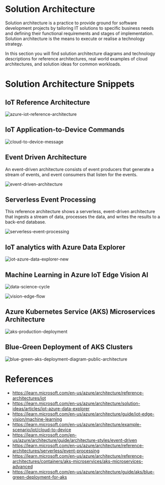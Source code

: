 # Solution Architecture

Solution architecture is a practice to provide ground for software development projects by tailoring IT solutions to specific business needs and defining their functional requirements and stages of implementation. Solution architecture is the means to execute or realise a technology strategy.

In this section you will find solution architecture diagrams and technology descriptions for reference architectures, real world examples of cloud architectures, and solution ideas for common workloads.

# Solution Architecture Snippets

## IoT Reference Architecture

![azure-iot-reference-architecture](./_images/arc-snippets/azure-iot-reference-architecture.drawio.png)

## IoT Application-to-Device Commands

![cloud-to-device-message](./_images/arc-snippets/cloud-to-device-message.drawio.png)

## Event Driven Architecture

An event-driven architecture consists of event producers that generate a stream of events, and event consumers that listen for the events.

![event-driven-architecture](./_images/arc-snippets/event-driven-architecture.drawio.png)

## Serverless Event Processing

This reference architecture shows a serverless, event-driven architecture that ingests a stream of data, processes the data, and writes the results to a back-end database.

![serverless-event-processing](./_images/arc-snippets/serverless-event-processing.drawio.png)

## IoT analytics with Azure Data Explorer

![iot-azure-data-explorer-new](./_images/arc-snippets/iot-azure-data-explorer-new.drawio.png)

## Machine Learning in Azure IoT Edge Vision AI

![data-science-cycle](./_images/arc-snippets/data-science-cycle.drawio.png)

![vision-edge-flow](./_images/arc-snippets/vision-edge-flow.png)

## Azure Kubernetes Service (AKS) Microservices Architecture

![aks-production-deployment](./_images/arc-snippets/aks-production-deployment.png)

## Blue-Green Deployment of AKS Clusters

![blue-green-aks-deployment-diagram-public-architecture](./_images/arc-snippets/blue-green-aks-deployment-diagram-public-architecture.drawio.png)

# References

- https://learn.microsoft.com/en-us/azure/architecture/reference-architectures/iot
- https://learn.microsoft.com/en-us/azure/architecture/solution-ideas/articles/iot-azure-data-explorer
- https://learn.microsoft.com/en-us/azure/architecture/guide/iot-edge-vision/machine-learning
- https://learn.microsoft.com/en-us/azure/architecture/example-scenario/iot/cloud-to-device
- https://learn.microsoft.com/en-us/azure/architecture/guide/architecture-styles/event-driven
- https://learn.microsoft.com/en-us/azure/architecture/reference-architectures/serverless/event-processing
- https://learn.microsoft.com/en-us/azure/architecture/reference-architectures/containers/aks-microservices/aks-microservices-advanced
- https://learn.microsoft.com/en-us/azure/architecture/guide/aks/blue-green-deployment-for-aks